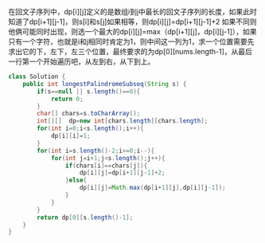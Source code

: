 在回文子序列中，dp[i][j]定义的是数组i到j中最长的回文子序列的长度，如果此时知道了dp[i+1][j-1]，则s[i]和s[j]如果相等，则dp[i][j]=dp[i+1][j-1]+2
如果不同则他俩可能同时出现，则选一个最大的dp[i][j]=max（dp[i+1][j]，dp[i][j-1]），如果只有一个字符，也就是i和j相同时肯定为1，则中间这一列为1，求一个位置需要先求出它的下，左下，左三个位置，最终要求的为dp[0][nums.length-1]，从最后一行第一个开始遍历吧，从左到右，从下到上。
```java
class Solution {
    public int longestPalindromeSubseq(String s) {
        if(s==null || s.length()==0){
            return 0;
        }
        char[] chars=s.toCharArray();
        int[][]  dp=new int[chars.length][chars.length];
        for(int i=0;i<s.length();i++){
            dp[i][i]=1;
        }
        for(int i=s.length()-2;i>=0;i--){
            for(int j=i+1;j<s.length();j++){
                if(chars[i]==chars[j]){
                    dp[i][j]=dp[i+1][j-1]+2;
                }else{
                    dp[i][j]=Math.max(dp[i+1][j],dp[i][j-1]);
                }
            }
        }
        return dp[0][s.length()-1];
    }
}
```
